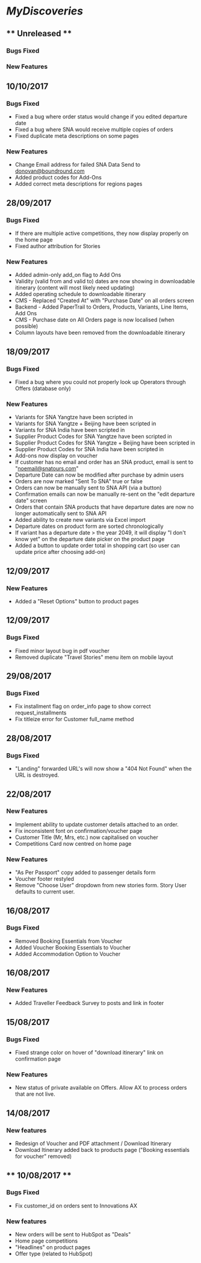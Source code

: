 # ***MyDiscoveries***
## ** Unreleased **
### Bugs Fixed
### New Features

## **10/10/2017**
### Bugs Fixed
- Fixed a bug where order status would change if you edited departure date
- Fixed a bug where SNA would receive multiple copies of orders
- Fixed duplicate meta descriptions on some pages
### New Features
- Change Email address for failed SNA Data Send to donovan@boundround.com
- Added product codes for Add-Ons
- Added correct meta descriptions for regions pages

## **28/09/2017**
### Bugs Fixed
- If there are multiple active competitions, they now display properly on the home page
- Fixed author attribution for Stories

### New Features
- Added admin-only add_on flag to Add Ons
- Validity (valid from and valid to) dates are now showing in downloadable itinerary (content will most likely need updating)
- Added operating schedule to downloadable itinerary
- CMS - Replaced "Created At" with "Purchase Date" on all orders screen
- Backend - Added PaperTrail to Orders, Products, Variants, Line Items, Add Ons
- CMS - Purchase date on All Orders page is now localised (when possible)
- Column layouts have been removed from the downloadable itinerary

## **18/09/2017**
### Bugs Fixed
- Fixed a bug where you could not properly look up Operators through Offers (database only)

### New Features
- Variants for SNA Yangtze have been scripted in
- Variants for SNA Yangtze + Beijing have been scripted in
- Variants for SNA India have been scripted in
- Supplier Product Codes for SNA Yangtze have been scripted in
- Supplier Product Codes for SNA Yangtze + Beijing have been scripted in
- Supplier Product Codes for SNA India have been scripted in
- Add-ons now display on voucher
- If customer has no email and order has an SNA product, email is sent to "noemail@snatours.com"
- Departure Date can now be modified after purchase by admin users
- Orders are now marked "Sent To SNA" true or false
- Orders can now be manually sent to SNA API (via a button)
- Confirmation emails can now be manually re-sent on the "edit departure date" screen
- Orders that contain SNA products that have departure dates are now no longer automatically sent to SNA API
- Added ability to create new variants via Excel import
- Departure dates on product form are sorted chronologically
- If variant has a departure date > the year 2049, it will display "I don't know yet" on the departure date picker on the product page
- Added a button to update order total in shopping cart (so user can update price after choosing add-on)


## **12/09/2017**
### New Features
- Added a "Reset Options" button to product pages

## **12/09/2017**
### Bugs Fixed
- Fixed minor layout bug in pdf voucher
- Removed duplicate "Travel Stories" menu item on mobile layout

## **29/08/2017**
### Bugs Fixed
- Fix installment flag on order_info page to show correct request_installments
- Fix titleize error for Customer full_name method

## **28/08/2017**
### Bugs Fixed
- "Landing" forwarded URL's will now show a "404 Not Found" when the URL is destroyed.
 
## **22/08/2017**
### New Features
- Implement ability to update customer details attached to an order.
- Fix inconsistent font on confirmation/voucher page
- Customer Title (Mr, Mrs, etc.) now capitalised on voucher
- Competitions Card now centred on home page
### New Features
- "As Per Passport" copy added to passenger details form
- Voucher footer restyled
- Remove "Choose User" dropdown from new stories form. Story User defaults to current user.

## **16/08/2017**
### Bugs Fixed
- Removed Booking Essentials from Voucher
- Added Voucher Booking Essentials to Voucher
- Added Accommodation Option to Voucher

## **16/08/2017**
### New Features
- Added Traveller Feedback Survey to posts and link in footer

## **15/08/2017**
### Bugs Fixed
- Fixed strange color on hover of "download itinerary" link on confirmation page
### New Features
- New status of private available on Offers. Allow AX to process orders that are not live.

## **14/08/2017**
### New features
- Redesign of Voucher and PDF attachment / Download Itinerary
- Download Itinerary added back to products page ("Booking essentials for voucher" removed)

## ** 10/08/2017 **
### Bugs Fixed
- Fix customer_id on orders sent to Innovations AX

### New features
- New orders will be sent to HubSpot as "Deals"
- Home page competitions
- "Headlines" on product pages
- Offer type (related to HubSpot)